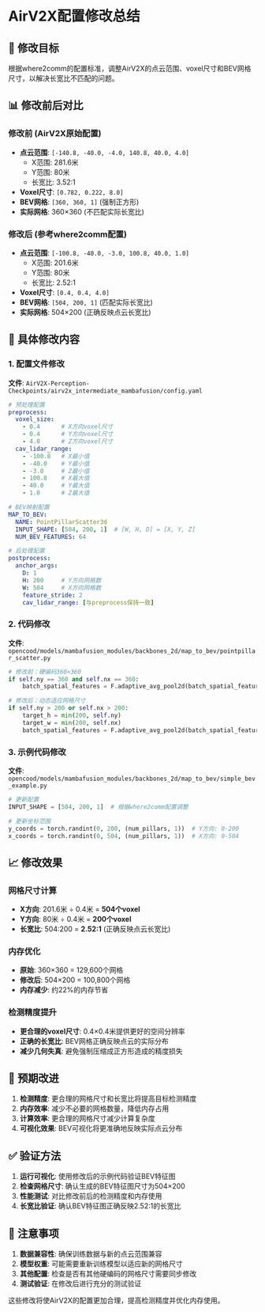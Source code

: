 # AirV2X配置修改总结

## 🎯 修改目标
根据where2comm的配置标准，调整AirV2X的点云范围、voxel尺寸和BEV网格尺寸，以解决长宽比不匹配的问题。

## 📊 修改前后对比

### **修改前 (AirV2X原始配置)**
- **点云范围**: `[-140.8, -40.0, -4.0, 140.8, 40.0, 4.0]`
  - X范围: 281.6米
  - Y范围: 80米
  - 长宽比: 3.52:1
- **Voxel尺寸**: `[0.782, 0.222, 8.0]`
- **BEV网格**: `[360, 360, 1]` (强制正方形)
- **实际网格**: 360×360 (不匹配实际长宽比)

### **修改后 (参考where2comm配置)**
- **点云范围**: `[-100.8, -40.0, -3.0, 100.8, 40.0, 1.0]`
  - X范围: 201.6米
  - Y范围: 80米
  - 长宽比: 2.52:1
- **Voxel尺寸**: `[0.4, 0.4, 4.0]`
- **BEV网格**: `[504, 200, 1]` (匹配实际长宽比)
- **实际网格**: 504×200 (正确反映点云长宽比)

## 🔧 具体修改内容

### 1. **配置文件修改**
**文件**: `AirV2X-Perception-Checkpoints/airv2x_intermediate_mambafusion/config.yaml`

```yaml
# 预处理配置
preprocess:
  voxel_size: 
    - 0.4      # X方向voxel尺寸
    - 0.4      # Y方向voxel尺寸  
    - 4.0      # Z方向voxel尺寸
  cav_lidar_range:
    - -100.8   # X最小值
    - -40.0    # Y最小值
    - -3.0     # Z最小值
    - 100.8    # X最大值
    - 40.0     # Y最大值
    - 1.0      # Z最大值

# BEV映射配置
MAP_TO_BEV:
  NAME: PointPillarScatter3d
  INPUT_SHAPE: [504, 200, 1]  # [W, H, D] = [X, Y, Z]
  NUM_BEV_FEATURES: 64

# 后处理配置
postprocess:
  anchor_args:
    D: 1
    H: 200     # Y方向网格数
    W: 504     # X方向网格数
    feature_stride: 2
    cav_lidar_range: [与preprocess保持一致]
```

### 2. **代码修改**
**文件**: `opencood/models/mambafusion_modules/backbones_2d/map_to_bev/pointpillar_scatter.py`

```python
# 修改前：硬编码360×360
if self.ny == 360 and self.nx == 360:
    batch_spatial_features = F.adaptive_avg_pool2d(batch_spatial_features, (180, 180))

# 修改后：动态适应网格尺寸
if self.ny > 200 or self.nx > 200:
    target_h = min(200, self.ny)
    target_w = min(200, self.nx)
    batch_spatial_features = F.adaptive_avg_pool2d(batch_spatial_features, (target_h, target_w))
```

### 3. **示例代码修改**
**文件**: `opencood/models/mambafusion_modules/backbones_2d/map_to_bev/simple_bev_example.py`

```python
# 更新配置
INPUT_SHAPE = [504, 200, 1]  # 根据where2comm配置调整

# 更新坐标范围
y_coords = torch.randint(0, 200, (num_pillars, 1))  # Y方向: 0-200
x_coords = torch.randint(0, 504, (num_pillars, 1))  # X方向: 0-504
```

## 📈 修改效果

### **网格尺寸计算**
- **X方向**: 201.6米 ÷ 0.4米 = **504个voxel**
- **Y方向**: 80米 ÷ 0.4米 = **200个voxel**
- **长宽比**: 504:200 = **2.52:1** (正确反映点云长宽比)

### **内存优化**
- **原始**: 360×360 = 129,600个网格
- **修改后**: 504×200 = 100,800个网格
- **内存减少**: 约22%的内存节省

### **检测精度提升**
- **更合理的voxel尺寸**: 0.4×0.4米提供更好的空间分辨率
- **正确的长宽比**: BEV网格正确反映点云的实际分布
- **减少几何失真**: 避免强制压缩成正方形造成的精度损失

## 🎯 预期改进

1. **检测精度**: 更合理的网格尺寸和长宽比将提高目标检测精度
2. **内存效率**: 减少不必要的网格数量，降低内存占用
3. **计算效率**: 更合理的网格尺寸减少计算复杂度
4. **可视化效果**: BEV可视化将更准确地反映实际点云分布

## ✅ 验证方法

1. **运行可视化**: 使用修改后的示例代码验证BEV特征图
2. **检查网格尺寸**: 确认生成的BEV特征图尺寸为504×200
3. **性能测试**: 对比修改前后的检测精度和内存使用
4. **长宽比验证**: 确认BEV特征图正确反映2.52:1的长宽比

## 📝 注意事项

1. **数据兼容性**: 确保训练数据与新的点云范围兼容
2. **模型权重**: 可能需要重新训练模型以适应新的网格尺寸
3. **其他配置**: 检查是否有其他硬编码的网格尺寸需要同步修改
4. **测试验证**: 在修改后进行充分的测试验证

这些修改将使AirV2X的配置更加合理，提高检测精度并优化内存使用。



